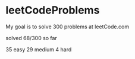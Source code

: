# leetCodeProblems
My goal is to solve 300 problems at leetCode.com

solved 68/300 so far

35 easy
29 medium
4 hard
